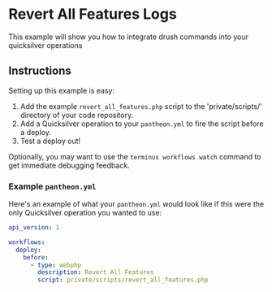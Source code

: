 # Revert All Features Logs #

This example will show you how to integrate drush commands into your quicksilver operations


## Instructions ##

Setting up this example is easy:

1. Add the example `revert_all_features.php` script to the 'private/scripts/' directory of your code repository.
2. Add a Quicksilver operation to your `pantheon.yml` to fire the script before a deploy.
3. Test a deploy out!

Optionally, you may want to use the `terminus workflows watch` command to get immediate debugging feedback.

### Example `pantheon.yml` ###

Here's an example of what your `pantheon.yml` would look like if this were the only Quicksilver operation you wanted to use:

```yaml
api_version: 1

workflows:
  deploy:
    before:
      - type: webphp
        description: Revert All Features
        script: private/scripts/revert_all_features.php
```
